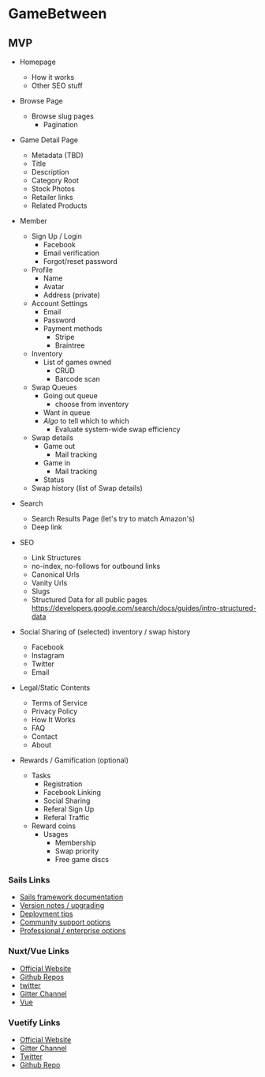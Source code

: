 # GameBetween

## MVP
- Homepage
  - How it works
  - Other SEO stuff
- Browse Page
  - Browse slug pages
    - Pagination
- Game Detail Page
  - Metadata (TBD)
   - Title
   - Description  
   - Category Root
   - Stock Photos
   - Retailer links
   - Related Products
- Member
  - Sign Up / Login
    - Facebook
    - Email verification
    - Forgot/reset password
  - Profile
    - Name
    - Avatar
    - Address (private)
  - Account Settings
    - Email
    - Password
    - Payment methods
      - Stripe
      - Braintree
  - Inventory
    - List of games owned
      - CRUD
      - Barcode scan
  - Swap Queues
    - Going out queue
      - choose from inventory
    - Want in queue
    - *Algo* to tell which to which
      - Evaluate system-wide swap efficiency
  - Swap details
    - Game out
      - Mail tracking
    - Game in
      - Mail tracking
    - Status
  - Swap history (list of Swap details)
- Search
  - Search Results Page (let's try to match Amazon's)
  - Deep link
- SEO
  - Link Structures
  - no-index, no-follows for outbound links
  - Canonical Urls
  - Vanity Urls
  - Slugs
  - Structured Data for all public pages https://developers.google.com/search/docs/guides/intro-structured-data
- Social Sharing of (selected) inventory / swap history
  - Facebook
  - Instagram
  - Twitter
  - Email
- Legal/Static Contents
  - Terms of Service
  - Privacy Policy
  - How It Works
  - FAQ
  - Contact
  - About
  
- Rewards / Gamification (optional)
  - Tasks
    - Registration
    - Facebook Linking
    - Social Sharing
    - Referal Sign Up
    - Referal Traffic
  - Reward coins
    - Usages
      - Membership
      - Swap priority
      - Free game discs

### Sails Links

+ [Sails framework documentation](https://sailsjs.com/documentation)
+ [Version notes / upgrading](https://sailsjs.com/documentation/upgrading)
+ [Deployment tips](https://sailsjs.com/documentation/concepts/deployment)
+ [Community support options](https://sailsjs.com/support)
+ [Professional / enterprise options](https://sailsjs.com/studio)

### Nuxt/Vue Links
- [Official Website](https://nuxtjs.org/)
- [Github Repos](https://github.com/nuxt)
- [twitter](https://twitter.com/nuxt_js)
- [Gitter Channel](https://gitter.im/nuxt/nuxt.js)
- [Vue](https://vuejs.org/)

### Vuetify Links
- [Official Website](https://vuetifyjs.com/)
- [Gitter Channel](https://gitter.im/vuetifyjs/Lobby/~chat#)
- [Twitter](https://twitter.com/vuetifyjs)
- [Github Repo](https://github.com/vuetifyjs/vuetify)
